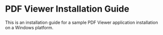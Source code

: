# PDF Viewer Installation Guide

This is an installation guide for a sample PDF Viewer application installation on a Windows platform.
